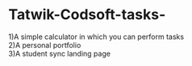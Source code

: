# Tatwik-Codsoft-tasks-
1)A simple calculator in which you can perform tasks    
2)A personal portfolio     
3)A student sync landing page   
